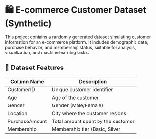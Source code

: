 # 🛍️ E-commerce Customer Dataset (Synthetic)

This project contains a randomly generated dataset simulating customer information for an e-commerce platform. It includes demographic data, purchase behavior, and membership status, suitable for analysis, visualization, and machine learning tasks.

## 📁 Dataset Features

| Column Name      | Description                                  |
|------------------|----------------------------------------------|
| CustomerID       | Unique customer identifier                   |
| Age              | Age of the customer                          |
| Gender           | Gender (Male/Female)                         |
| Location         | City where the customer resides              |
| PurchaseAmount   | Total amount spent by the customer           |
| Membership       | Membership tier (Basic, Silver
